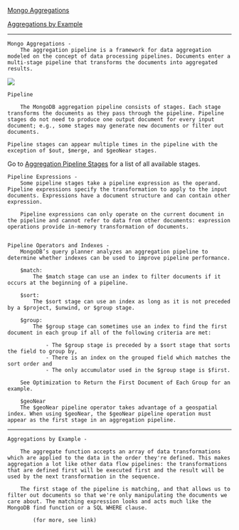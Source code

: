 <a href="https://docs.mongodb.com/manual/core/aggregation-pipeline/">Mongo Aggregations</a>

<a href="https://www.compose.com/articles/aggregations-in-mongodb-by-example/">Aggregations by Example</a>

---
    Mongo Aggregations -
        The aggregation pipeline is a framework for data aggregation modeled on the concept of data processing pipelines. Documents enter a multi-stage pipeline that transforms the documents into aggregated results.
    
<img src="ct-mongo-aggregation-ref" />

    Pipeline

        The MongoDB aggregation pipeline consists of stages. Each stage transforms the documents as they pass through the pipeline. Pipeline stages do not need to produce one output document for every input document; e.g., some stages may generate new documents or filter out documents.

    Pipeline stages can appear multiple times in the pipeline with the exception of $out, $merge, and $geoNear stages. 

    
Go to <a href="https://docs.mongodb.com/manual/reference/operator/aggregation-pipeline/#aggregation-pipeline-operator-reference">Aggregation Pipeline Stages</a> for a list of all available stages.

    Pipeline Expressions - 
        Some pipeline stages take a pipeline expression as the operand. Pipeline expressions specify the transformation to apply to the input documents. Expressions have a document structure and can contain other expression.

        Pipeline expressions can only operate on the current document in the pipeline and cannot refer to data from other documents: expression operations provide in-memory transformation of documents.


    Pipeline Operators and Indexes -
        MongoDB’s query planner analyzes an aggregation pipeline to determine whether indexes can be used to improve pipeline performance.

        $match:
            The $match stage can use an index to filter documents if it occurs at the beginning of a pipeline.

        $sort:
            The $sort stage can use an index as long as it is not preceded by a $project, $unwind, or $group stage.
        
        $group:
            The $group stage can sometimes use an index to find the first document in each group if all of the following criteria are met:

                - The $group stage is preceded by a $sort stage that sorts the field to group by,
                - There is an index on the grouped field which matches the sort order and
                - The only accumulator used in the $group stage is $first.

        See Optimization to Return the First Document of Each Group for an example.

        $geoNear
        The $geoNear pipeline operator takes advantage of a geospatial index. When using $geoNear, the $geoNear pipeline operation must appear as the first stage in an aggregation pipeline.

___
    Aggregations by Example -

        The aggregate function accepts an array of data transformations which are applied to the data in the order they're defined. This makes aggregation a lot like other data flow pipelines: the transformations that are defined first will be executed first and the result will be used by the next transformation in the sequence.

        The first stage of the pipeline is matching, and that allows us to filter out documents so that we're only manipulating the documents we care about. The matching expression looks and acts much like the MongoDB find function or a SQL WHERE clause.

            (for more, see link)


